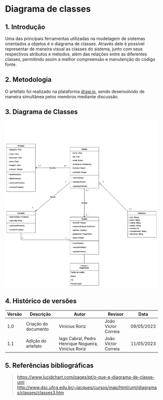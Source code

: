 # Diagrama de classes

## 1. Introdução

Uma das principais ferramentas utilizadas na modelagem de sistemas orientados a objetos é o diagrama de classes. Através dele é possível representar de maneira visual as classes do sistema, junto com seus respectivos atributos e métodos, além das relações entre as diferentes classes, permitindo assim a melhor compreensão e manutenção do código fonte.

## 2. Metodologia

O artefato foi realizado na plataforma [draw.io](https://www.drawio.com/), sendo desenvolvido de maneira simultânea pelos membros mediante discussão.

## 3. Diagrama de Classes

![](./images/classes.jpg)

## 4. Histórico de versões

| Versão | Descrição            | Autor           | Revisor           | Data           |
| ------ | -------------------- | --------------- | ----------------- | -------------- |
| 1.0    | Criação do documento | Vinícius Roriz | João Victor Correia | 09/05/2023 |
| 1.1    | Adição do artefato | Iago Cabral, Pedro Henrique Nogueira, Vinícius Roriz | João Victor Correia | 11/05/2023 |

## 5. Referências bibliográficas

> https://www.lucidchart.com/pages/pt/o-que-e-diagrama-de-classe-uml
> http://www.dsc.ufcg.edu.br/~jacques/cursos/map/html/uml/diagramas/classes/classes3.htm


